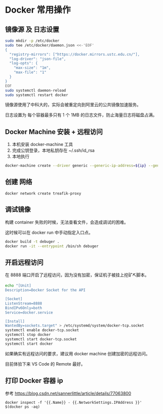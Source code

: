 # Docker 常用操作

## 镜像源 及 日志设置

```bash
sudo mkdir -p /etc/docker
sudo tee /etc/docker/daemon.json <<-'EOF'
{
  "registry-mirrors": ["https://docker.mirrors.ustc.edu.cn/"],
  "log-driver": "json-file",
  "log-opts": {
    "max-size": "1m",
    "max-file": "1"
  }
}
EOF
sudo systemctl daemon-reload
sudo systemctl restart docker
```

镜像源使用了中科大的，实际会被重定向到阿里云的公共镜像加速服务。

日志设置为 每个容器最多只有 1 个 1MB 的日志文件，防止海量日志将磁盘占满。

## Docker Machine 安装 + 远程访问

1. 本机安装 docker-machine 工具
1. 完成公钥登录，本地私钥存在 ~/.ssh/id_rsa
1. 本地执行

```bash
docker-machine create --driver generic --generic-ip-address=${ip} --generic-ssh-key ~/.ssh/id_rsa --engine-registry-mirror https://${Your}.mirror.aliyuncs.com ${name}
```

## 创建 网络

`docker network create treafik-proxy`

## 调试镜像

构建 container 失败的时候，无法查看文件，会造成调试的困难。

这时候可以在 docker run 中手动指定入口点。

```bash
docker build -t debuger .
docker run -it --entrypoint /bin/sh debuger
```

## 开启远程访问

在 8888 端口开启了远程访问，因为没有加密，保证机子被挂上挖矿⛏脚本。

```sh
echo "[Unit]
Description=Docker Socket for the API

[Socket]
ListenStream=8888
BindIPv6Only=both
Service=docker.service

[Install]
WantedBy=sockets.target" > /etc/systemd/system/docker-tcp.socket
systemctl enable docker-tcp.socket
systemctl stop docker
systemctl start docker-tcp.socket
systemctl start docker
```

如果确实有远程访问的要求，建议用 docker machine 创建加密的远程访问。

目前体验下来 VS Code 的 Remote 最好。

## 打印 Docker 容器 ip

参考 <https://blog.csdn.net/sannerlittle/article/details/77063800>

`docker inspect -f '{{.Name}} - {{.NetworkSettings.IPAddress }}' $(docker ps -aq)`
